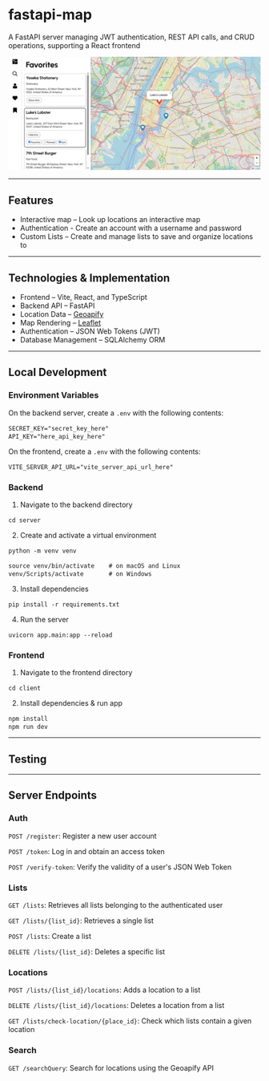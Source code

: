 # fastapi-map

A FastAPI server managing JWT authentication, REST API calls, and CRUD operations, supporting a React frontend

<img src="assets/thumbnail.png">

---

## Features

- Interactive map – Look up locations an interactive map
- Authentication - Create an account with a username and password
- Custom Lists – Create and manage lists to save and organize locations to

---

## Technologies & Implementation

- Frontend – Vite, React, and TypeScript
- Backend API – FastAPI
- Location Data – [Geoapify](https://www.geoapify.com/)
- Map Rendering – [Leaflet](https://leafletjs.com/)
- Authentication – JSON Web Tokens (JWT)
- Database Management – SQLAlchemy ORM

---

## Local Development

### Environment Variables
On the backend server, create a `.env` with the following contents:
```
SECRET_KEY="secret_key_here"
API_KEY="here_api_key_here"
```
On the frontend, create a `.env` with the following contents:
```
VITE_SERVER_API_URL="vite_server_api_url_here"
```

### Backend
1. Navigate to the backend directory
```
cd server
```
2. Create and activate a virtual environment
```
python -m venv venv
```
```
source venv/bin/activate    # on macOS and Linux
venv/Scripts/activate       # on Windows
```
3. Install dependencies
```
pip install -r requirements.txt
```
4. Run the server
```
uvicorn app.main:app --reload
```

### Frontend

1. Navigate to the frontend directory
```
cd client
```
2. Install dependencies & run app
```
npm install
npm run dev
```

---

## Testing


---

## Server Endpoints

### Auth
```POST /register```: Register a new user account

```POST /token```: Log in and obtain an access token

```POST /verify-token```: Verify the validity of a user's JSON Web Token

### Lists
```GET /lists```: Retrieves all lists belonging to the authenticated user

```GET /lists/{list_id}```: Retrieves a single list

```POST /lists```: Create a list

```DELETE /lists/{list_id}```: Deletes a specific list

### Locations
```POST /lists/{list_id}/locations```: Adds a location to a list

```DELETE /lists/{list_id}/locations```: Deletes a location from a list

```GET /lists/check-location/{place_id}```: Check which lists contain a given location

### Search
```GET /searchQuery```: Search for locations using the Geoapify API